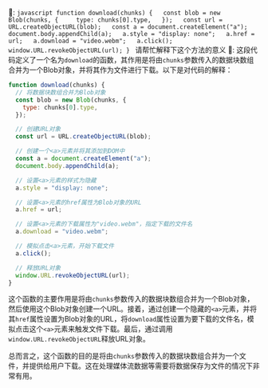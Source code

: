 
👦: ```javascript function download(chunks) {   const blob = new Blob(chunks, {     type: chunks[0].type,   });   const url = URL.createObjectURL(blob);   const a = document.createElement("a");   document.body.appendChild(a);   a.style = "display: none";   a.href = url;   a.download = "video.webm";   a.click();   window.URL.revokeObjectURL(url); } ``` 请帮忙解释下这个方法的意义
🤖: 这段代码定义了一个名为`download`的函数，其作用是将由`chunks`参数传入的数据块数组合并为一个Blob对象，并将其作为文件进行下载。以下是对代码的解释：

```javascript
function download(chunks) {
  // 将数据块数组合并为Blob对象
  const blob = new Blob(chunks, {
    type: chunks[0].type,
  });

  // 创建URL对象
  const url = URL.createObjectURL(blob);

  // 创建一个<a>元素并将其添加到DOM中
  const a = document.createElement("a");
  document.body.appendChild(a);

  // 设置<a>元素的样式为隐藏
  a.style = "display: none";

  // 设置<a>元素的href属性为Blob对象的URL
  a.href = url;

  // 设置<a>元素的下载属性为"video.webm"，指定下载的文件名
  a.download = "video.webm";

  // 模拟点击<a>元素，开始下载文件
  a.click();

  // 释放URL对象
  window.URL.revokeObjectURL(url);
}
```

这个函数的主要作用是将由`chunks`参数传入的数据块数组合并为一个Blob对象，然后使用这个Blob对象创建一个URL。接着，通过创建一个隐藏的`<a>`元素，并将其`href`属性设置为Blob对象的URL，将`download`属性设置为要下载的文件名，模拟点击这个`<a>`元素来触发文件下载。最后，通过调用`window.URL.revokeObjectURL`释放URL对象。

总而言之，这个函数的目的是将由`chunks`参数传入的数据块数组合并为一个文件，并提供给用户下载。这在处理媒体流数据等需要将数据保存为文件的情况下非常有用。